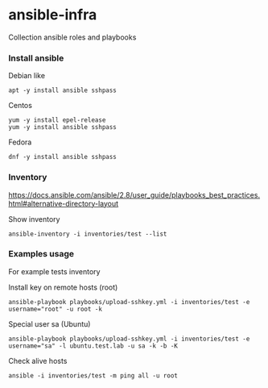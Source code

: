 # ansible-infra
Collection ansible roles and playbooks

### Install ansible

Debian like
```
apt -y install ansible sshpass
```

Centos
```
yum -y install epel-release
yum -y install ansible sshpass
```

Fedora
```
dnf -y install ansible sshpass
```

### Inventory
https://docs.ansible.com/ansible/2.8/user_guide/playbooks_best_practices.html#alternative-directory-layout

Show inventory
````
ansible-inventory -i inventories/test --list
````

### Examples usage

For example tests inventory

Install key on remote hosts (root)
```
ansible-playbook playbooks/upload-sshkey.yml -i inventories/test -e username="root" -u root -k
```
Special user sa (Ubuntu)
```
ansible-playbook playbooks/upload-sshkey.yml -i inventories/test -e username="sa" -l ubuntu.test.lab -u sa -k -b -K
```

Check alive hosts
```
ansible -i inventories/test -m ping all -u root
```
